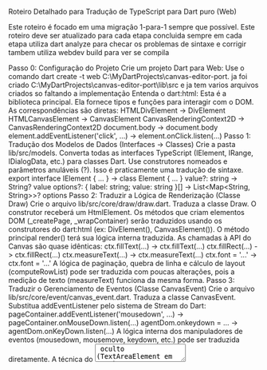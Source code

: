 Roteiro Detalhado para Tradução de TypeScript para Dart puro (Web)

Este roteiro é focado em uma migração 1-para-1 sempre que possível.
Este roteiro deve ser atualizado para cada etapa concluida 
sempre em cada etapa utiliza dart analyze para checar os problemas de sintaxe e corrigir 
tambem utiliza webdev build  para ver se compila

Passo 0: Configuração do Projeto
Crie um projeto Dart para Web: Use o comando dart create -t web C:\MyDartProjects\canvas-editor-port.
ja foi criado C:\MyDartProjects\canvas-editor-port\lib\src 
e ja tem varios arquivos criados so faltando a implementação
Entenda o dart:html: Esta é a biblioteca principal. Ela fornece tipos e funções para interagir com o DOM. As correspondências são diretas:
HTMLDivElement -> DivElement
HTMLCanvasElement -> CanvasElement
CanvasRenderingContext2D -> CanvasRenderingContext2D
document.body -> document.body
element.addEventListener('click', ...) -> element.onClick.listen(...)
Passo 1: Tradução dos Modelos de Dados (Interfaces -> Classes)
Crie a pasta lib/src/models.
Converta todas as interfaces TypeScript (IElement, IRange, IDialogData, etc.) para classes Dart. Use construtores nomeados e parâmetros anuláveis (?). Isso é praticamente uma tradução de sintaxe.
export interface IElement { ... } -> class Element { ... }
value?: string -> String? value
options?: { label: string; value: string }[] -> List<Map<String, String>>? options
Passo 2: Traduzir a Lógica de Renderização (Classe Draw)
Crie o arquivo lib/src/core/draw/draw.dart.
Traduza a classe Draw. O construtor receberá um HtmlElement.
Os métodos que criam elementos DOM (_createPage, _wrapContainer) serão traduzidos usando os construtores do dart:html (ex: DivElement(), CanvasElement()).
O método principal render() terá sua lógica interna traduzida. As chamadas à API do Canvas são quase idênticas:
ctx.fillText(...) -> ctx.fillText(...)
ctx.fillRect(...) -> ctx.fillRect(...)
ctx.measureText(...) -> ctx.measureText(...)
ctx.font = '...' -> ctx.font = '...'
A lógica de paginação, quebra de linha e cálculo de layout (computeRowList) pode ser traduzida com poucas alterações, pois a medição de texto (measureText) funciona da mesma forma.
Passo 3: Traduzir o Gerenciamento de Eventos (Classe CanvasEvent)
Crie o arquivo lib/src/core/event/canvas_event.dart.
Traduza a classe CanvasEvent.
Substitua addEventListener pelo sistema de Stream do Dart:
pageContainer.addEventListener('mousedown', ...) -> pageContainer.onMouseDown.listen(...)
agentDom.onkeydown = ... -> agentDom.onKeyDown.listen(...)
A lógica interna dos manipuladores de eventos (mousedown, mousemove, keydown, etc.) pode ser traduzida diretamente. A técnica do <textarea> oculto (TextAreaElement em Dart) funcionará exatamente da mesma forma.
Passo 4: Traduzir o Restante do Core
Position.ts e RangeManager.ts: A lógica matemática e de manipulação de índices é independente de linguagem. A tradução será direta.
Command.ts e CommandAdapt.ts: A estrutura de classes e a delegação de métodos são traduzidas diretamente.
ContextMenu.ts, Dialog.ts, etc.: A lógica de criação e manipulação de elementos HTML para a UI é portada usando dart:html.
Tradução para Dart (MVP - Mínimo Produto Viável)
Aqui estão as partes essenciais traduzidas para Dart Web, focando em seus requisitos para um MVP funcional.
1. Modelo de Dados (lib/src/models/element.dart)
code
Dart
// lib/src/models/element.dart

// Para simplificar, não usaremos enum aqui, mas strings como no JS.
typedef ElementType = String;

class Element {
  String value;
  ElementType? type;
  double? size;
  bool? bold;
  String? color;
  String? highlight;
  bool? italic;
  bool? underline;
  bool? strikeout;
  String? rowFlex;
  
  // Construtor
  Element({
    required this.value,
    this.type,
    this.size,
    this.bold,
    this.color,
    this.highlight,
    this.italic,
    this.underline,
    this.strikeout,
    this.rowFlex
  });

  // Método de clonagem para manter a imutabilidade quando necessário
  Element copyWith({
    String? value,
    ElementType? type,
    double? size,
    bool? bold,
    String? color,
  }) {
    return Element(
      value: value ?? this.value,
      type: type ?? this.type,
      size: size ?? this.size,
      bold: bold ?? this.bold,
      color: color ?? this.color,
    );
  }
}

class EditorRange {
  int startIndex;
  int endIndex;

  EditorRange({required this.startIndex, required this.endIndex});

  bool get isCollapsed => startIndex == endIndex;
}
2. Core de Renderização com Paginação (lib/src/core/draw/draw.dart)
Esta classe é uma tradução direta da Draw.ts, focada na renderização, paginação e seleção.
code
Dart
// lib/src/core/draw/draw.dart
import 'dart:html';
import '../../models/element.dart';

const ZERO = '\u200B';

class Draw {
  DivElement container;
  DivElement pageContainer;
  List<CanvasElement> pageList = [];
  List<CanvasRenderingContext2D> ctxList = [];

  List<Element> elementList;
  EditorRange range;

  // Simplificação das opções para o MVP
  double pageHeight = 1123;
  double pageWidth = 794;
  double pageGap = 20;
  List<double> margins = [100, 120, 100, 120];
  String defaultFont = 'Microsoft YaHei';
  double defaultSize = 16;

  Draw(this.container, this.elementList, this.range)
      : pageContainer = DivElement() {
    container.style.position = 'relative';
    container.style.width = '${pageWidth}px';
    container.append(pageContainer);
    _createPage(0);
  }

  void _createPage(int pageNo) {
    final canvas = CanvasElement()
      ..style.width = '${pageWidth}px'
      ..style.height = '${pageHeight}px'
      ..style.display = 'block'
      ..style.backgroundColor = '#ffffff'
      ..style.marginBottom = '${pageGap}px'
      ..dataset['index'] = pageNo.toString();
    
    final dpr = window.devicePixelRatio;
    canvas.width = (pageWidth * dpr).toInt();
    canvas.height = (pageHeight * dpr).toInt();
    
    pageContainer.append(canvas);
    pageList.add(canvas);
    
    final ctx = canvas.context2D;
    ctx.scale(dpr, dpr);
    ctxList.add(ctx);
  }

  String getElementFont(Element element) {
    final font = element.font ?? defaultFont;
    final size = element.size ?? defaultSize;
    final bold = (element.bold ?? false) ? 'bold ' : '';
    final italic = (element.italic ?? false) ? 'italic ' : '';
    return '$italic$bold${size}px $font';
  }
  
  // O método de renderização principal
  void render() {
    // Limpa todas as páginas
    for (int i = 0; i < ctxList.length; i++) {
        ctxList[i].clearRect(0, 0, pageList[i].width!, pageList[i].height!);
    }

    double currentX = margins[3];
    double currentY = margins[0];
    double lineHeight = 0;
    int pageNo = 0;

    // Garante que existe pelo menos uma página
    if (pageList.isEmpty) {
      _createPage(0);
    }
    var ctx = ctxList[pageNo];

    for (int i = 0; i < elementList.length; i++) {
      final element = elementList[i];

      if (element.value == ZERO) {
        // Quebra de parágrafo
        ctx.font = getElementFont(element);
        final textMetrics = ctx.measureText(" "); // Mede um espaço para altura da linha
        lineHeight = (element.size ?? defaultSize) * 1.2; // Simplificação da altura da linha

        currentX = margins[3];
        currentY += lineHeight;
        lineHeight = 0;
      } else {
        // Renderiza o texto
        ctx.font = getElementFont(element);
        final textMetrics = ctx.measureText(element.value);
        final textWidth = textMetrics.width!;
        final textHeight = (element.size ?? defaultSize) * 1.2;

        lineHeight = (lineHeight > textHeight) ? lineHeight : textHeight;

        // Quebra de linha (word wrap)
        if (currentX + textWidth > pageWidth - margins[1]) {
            currentX = margins[3];
            currentY += lineHeight;
            lineHeight = textHeight;
        }

        // Paginação
        if (currentY + lineHeight > pageHeight - margins[2]) {
            pageNo++;
            if (pageNo >= pageList.length) {
              _createPage(pageNo);
            }
            ctx = ctxList[pageNo];
            currentX = margins[3];
            currentY = margins[0];
        }

        // Desenha a seleção
        if (i >= range.startIndex && i < range.endIndex) {
            ctx.fillStyle = 'rgba(174, 203, 250, 0.6)'; // rangeColor com alpha
            ctx.fillRect(currentX, currentY, textWidth, lineHeight);
        }
        
        // Desenha o texto
        ctx.fillStyle = element.color ?? '#000000';
        ctx.fillText(element.value, currentX, currentY + (element.size ?? defaultSize));

        currentX += textWidth;
      }
    }
    // Lógica para remover páginas extras, se o conteúdo diminuir
  }
}
3. Gerenciador de Eventos e Lógica de Edição (lib/src/core/event/canvas_event.dart e web/main.dart)
Esta é a tradução da lógica de manipulação de input, incluindo o textarea oculto.
code
Dart
// lib/src/core/event/canvas_event.dart
import 'dart:html';
import '../../models/element.dart';
import '../draw/draw.dart';

class CanvasEvent {
  final Draw draw;
  final TextAreaElement agent; // O textarea oculto

  CanvasEvent(this.draw) : agent = TextAreaElement() {
    _setupAgent();
    _addListeners();
  }

  void _setupAgent() {
    agent.style
      ..position = 'absolute'
      ..left = '-9999px' // Esconde fora da tela
      ..opacity = '0';
    draw.container.append(agent);
  }

  void _addListeners() {
    draw.pageContainer.onMouseDown.listen(_handleMouseDown);
    draw.pageContainer.onMouseMove.listen(_handleMouseMove);
    window.onMouseUp.listen(_handleMouseUp); // Escuta no window para não perder o evento

    agent.onKeyDown.listen(_handleKeyDown);
    agent.onInput.listen(_handleInput);
  }

  void _handleMouseDown(MouseEvent evt) {
    // Lógica de posicionar o cursor e iniciar a seleção...
    // Simplificação: Foca no agente para capturar teclado
    agent.focus();
    
    // Simulação de posicionamento do cursor (precisa da lógica de Position.ts)
    // Por enquanto, vamos definir a seleção para o final
    final index = draw.elementList.length -1;
    draw.range.startIndex = index;
    draw.range.endIndex = index;
    draw.render();
  }
  
  void _handleMouseMove(MouseEvent evt) {
    // Lógica de arrastar para selecionar...
  }
  
  void _handleMouseUp(MouseEvent evt) {
    // Lógica para finalizar a seleção...
  }

  void _handleKeyDown(KeyboardEvent evt) {
    final range = draw.range;
    bool needsRender = false;

    // Lógica de Backspace
    if (evt.key == 'Backspace') {
      evt.preventDefault();
      if (range.isCollapsed) {
        if (range.startIndex > 0) {
          draw.elementList.removeAt(range.startIndex - 1);
          range.startIndex--;
          range.endIndex--;
          needsRender = true;
        }
      } else {
        draw.elementList.removeRange(range.startIndex, range.endIndex);
        range.endIndex = range.startIndex;
        needsRender = true;
      }
    }
    // Lógica de Delete
    else if (evt.key == 'Delete') {
       evt.preventDefault();
       if (range.isCollapsed) {
        if (range.startIndex < draw.elementList.length) {
          draw.elementList.removeAt(range.startIndex);
          needsRender = true;
        }
      } else {
        draw.elementList.removeRange(range.startIndex, range.endIndex);
        range.endIndex = range.startIndex;
        needsRender = true;
      }
    }
    // Lógica de Enter
    else if (evt.key == 'Enter') {
      evt.preventDefault();
      draw.elementList.insert(range.startIndex, Element(value: ZERO));
      range.startIndex++;
      range.endIndex++;
      needsRender = true;
    }
    // Lógica de Negrito
    else if ((evt.ctrlKey || evt.metaKey) && evt.key == 'b') {
        evt.preventDefault();
        if(!range.isCollapsed) {
            for(int i = range.startIndex; i < range.endIndex; i++) {
                final currentBold = draw.elementList[i].bold ?? false;
                draw.elementList[i].bold = !currentBold;
            }
            needsRender = true;
        }
    }

    if (needsRender) {
      draw.render();
    }
  }

  void _handleInput(Event evt) {
    final inputEvent = evt as InputEvent;
    final data = inputEvent.data;
    if (data != null && data.isNotEmpty) {
        draw.elementList.insert(draw.range.startIndex, Element(value: data));
        draw.range.startIndex++;
        draw.range.endIndex++;
        draw.render();
    }
    // Limpa o textarea para o próximo input
    agent.value = '';
  }
}

// Arquivo principal web/main.dart
void main() {
  final container = querySelector('#editor') as DivElement?;
  if (container == null) return;
  
  // Dados iniciais
  final elements = [
    Element(value: 'Olá'),
    Element(value: ' '),
    Element(value: 'Mundo'),
    Element(value: '\u200B'), // Quebra de parágrafo
  ];
  final range = EditorRange(startIndex: 0, endIndex: 0);
  
  // Inicia o editor
  final draw = Draw(container, elements, range);
  final canvasEvent = CanvasEvent(draw);

  // Renderiza pela primeira vez
  draw.render();
}
Como Usar este MVP:
Crie um projeto web com dart create -t web nome_do_projeto.
Crie os arquivos Dart dentro da pasta lib/src conforme as estruturas acima.
Substitua o conteúdo de web/main.dart com o código do main acima.
No arquivo web/index.html, crie o container do editor: <div id="editor"></div>.
Execute o projeto com dart run.
Este código MVP implementa os requisitos essenciais que você pediu de forma muito mais fiel à arquitetura original. A partir daqui, você pode seguir o roteiro e traduzir as outras classes (Position, Command, etc.) para adicionar funcionalidades mais complexas, como a seleção precisa com o mouse, desfazer/refazer e outros elementos.
